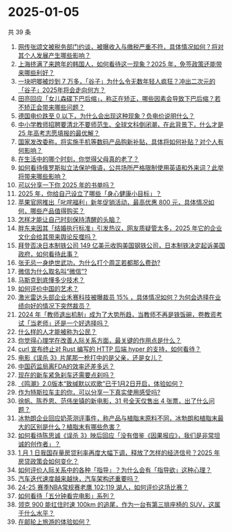 # 2025-01-05

共 39 条

<!-- BEGIN ZHIHUQUESTIONS -->
<!-- 最后更新时间 Sun Jan 05 2025 06:09:49 GMT+0800 (China Standard Time) -->
1. [网传张颂文被税务部门约谈，被曝收入与缴税严重不符，具体情况如何？将对其个人发展产生哪些影响？](https://www.zhihu.com/question/8590899203)
1. [上海挤满了来跨年的韩国人，如何看待这一现象？2025 年，免签政策还能带来哪些利好？](https://www.zhihu.com/question/8621244886)
1. [一块吧唧被炒到 7 万多，「谷子」为什么令无数年轻人疯狂？冲出二次元的「谷子」2025年将会走向何方？](https://www.zhihu.com/question/6466616419)
1. [田亮回应「女儿森碟下巴后缩」，称正在矫正，哪些因素会导致下巴后缩？若不矫正会带来哪些问题？](https://www.zhihu.com/question/8599667762)
1. [德国电价跌至 0 以下，为什么会出现这种现象？负电价说明什么？](https://www.zhihu.com/question/8616317738)
1. [中小学教师招聘要清北不要师范生、全球文科倒闭潮，在此背景下，什么才是 25 年高考志愿填报的最优解？](https://www.zhihu.com/question/8536938767)
1. [国家发改委称，将实施手机等数码产品购新补贴，具体将如何补贴？对个人有何影响？](https://www.zhihu.com/question/8590224314)
1. [在生活中的哪个时刻，你觉得父母真的老了？](https://www.zhihu.com/question/8630623809)
1. [如何看待俄罗斯拟立法保护俄语，公共场所严格限制使用英语和外来词？此举将带来哪些影响？](https://www.zhihu.com/question/8608074410)
1. [可以分享一下你 2025 年的书单吗？](https://www.zhihu.com/question/2541006359)
1. [2025 年，你给自己设立了哪些「身心健康小目标」？](https://www.zhihu.com/question/6751902942)
1. [苹果官网推出「叱咤福利」新年促销活动，最高优惠 800 元，具体情况如何，哪些产品值得购买？](https://www.zhihu.com/question/8511800242)
1. [怎样才能让自己时刻保持清醒的头脑？](https://www.zhihu.com/question/419333427)
1. [胖东来因其「结婚执行标准」引发热议，网友质疑管太多，2025 年它的企业文化会给其带来舆论反噬吗？](https://www.zhihu.com/question/8638972870)
1. [拜登否决日本制铁公司 149 亿美元收购美国钢铁公司，日本制铁决定起诉美国政府，如何看待此事？](https://www.zhihu.com/question/8431527853)
1. [张无忌一身绝世武功，为什么打个周芷若都那么费劲?](https://www.zhihu.com/question/8030921689)
1. [微信为什么取名叫“微信”?](https://www.zhihu.com/question/21729048)
1. [马斯克到底懂多少技术？](https://www.zhihu.com/question/623114555)
1. [如何评价中国的艺术？](https://www.zhihu.com/question/390327373)
1. [激光雷达头部企业禾赛科技被曝裁员 15% ，具体情况如何？为何会选择在业绩向好的情况下突然裁员？](https://www.zhihu.com/question/8506757944)
1. [2024 年「教师退出机制」成为了大势所趋，当教师不再是铁饭碗，卷教资考试「当老师」还是一个好选择吗？](https://www.zhihu.com/question/8535187820)
1. [什么样的人才能被称为公民？](https://www.zhihu.com/question/20008404)
1. [你觉得心理学在改善人际关系方面，最关键的作用点是什么？](https://www.zhihu.com/question/5901519425)
1. [curl 宣布终止对 Rust 编写的 HTTP 后端 hyper 的支持，如何看待？](https://www.zhihu.com/question/7830636579)
1. [电影《误杀 3》片尾那一枪打中的是父亲，还是女儿？](https://www.zhihu.com/question/8130742953)
1. [中国药监局离FDA的效率还差多远？](https://www.zhihu.com/question/659310232)
1. [现在的新车紧急刹车还需要点刹吗？](https://www.zhihu.com/question/447717535)
1. [《鸣潮》2.0版本“致缄默以欢歌”已于1月2日开启，体验如何？](https://www.zhihu.com/question/8509568201)
1. [作为特斯拉车主的你，可以分享一下真实使用感受吗?](https://www.zhihu.com/question/616358869)
1. [徐帆、陈乔恩、范伟坐镇的新电影，31 号全天仅售出 4 张票，出了什么问题？](https://www.zhihu.com/question/8453050064)
1. [冰勃朗企业回应奶茶测评事件，称产品与植脂末原料不同，冰勃朗和植脂末最大的区别是什么？植脂末有哪些危害？](https://www.zhihu.com/question/8630449196)
1. [如何看待陈思诚《误杀 3》映后回应「没有借鉴《因果报应》，我们是非常坦诚的创作者」？](https://www.zhihu.com/question/8597837094)
1. [1 月 1 日我国存量房贷利率再度大幅下调，释放了怎样的经济信号？2025 年房贷政策会如何变化？](https://www.zhihu.com/question/8519684913)
1. [如何评价人际关系中的各种「指导」？为什么会有「指导欲」这种心理？](https://www.zhihu.com/question/8305632078)
1. [汽车迭代速度越来越快，汽车架构还重要吗？](https://www.zhihu.com/question/8465476886)
1. [24-25 赛季NBA常规赛老鹰 102:119 湖人，如何评价这场比赛？](https://www.zhihu.com/question/8680851834)
1. [如何看待「五分钟看完电影」系列？](https://www.zhihu.com/question/61313877)
1. [领克 900 能扛住时速 100km 的追尾，作为一台有第三排座椅的 SUV，这属于什么水平？](https://www.zhihu.com/question/8630472800)
1. [在邮轮上旅游的体验如何？](https://www.zhihu.com/question/643857992)
<!-- END ZHIHUQUESTIONS -->
